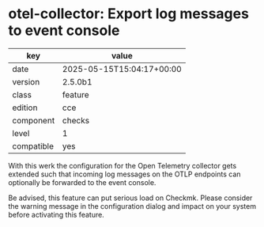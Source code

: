 [//]: # (werk v2)
# otel-collector: Export log messages to event console

key        | value
---------- | ---
date       | 2025-05-15T15:04:17+00:00
version    | 2.5.0b1
class      | feature
edition    | cce
component  | checks
level      | 1
compatible | yes

With this werk the configuration for the Open Telemetry collector gets extended such that incoming log messages on the OTLP endpoints can optionally be forwarded to the event console.

Be advised, this feature can put serious load on Checkmk.
Please consider the warning message in the configuration dialog and impact on your system before activating this feature.


